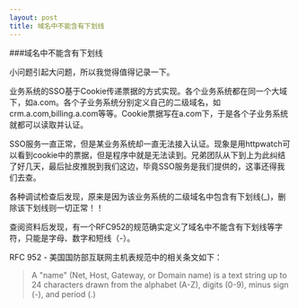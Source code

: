 ```yaml
---
layout: post
title: 域名中不能含有下划线
---
```


###域名中不能含有下划线


小问题引起大问题，所以我觉得值得记录一下。

业务系统的SSO基于Cookie传递票据的方式实现。各个业务系统都在同一个大域下，如a.com。各个子业务系统分别定义自己的二级域名，如crm.a.com,billing.a.com等等。Cookie票据写在a.com下，于是各个子业务系统就都可以读取并认证。

SSO服务一直正常，但是某业务系统却一直无法接入认证。现象是用httpwatch可以看到cookie中的票据，但是程序中就是无法读到。兄弟团队从下到上为此纠结了好几天，最后扯皮推脱到我们这边，毕竟SSO服务是我们提供的，这事还得我们去查。

各种调试检查后发现，原来是因为该业务系统的二级域名中包含有下划线(_)，删除该下划线则一切正常！！

查阅资料后发现，有一个RFC952的规范确实定义了域名中不能含有下划线等字符，只能是字母、数字和短线（-）。

RFC 952 - 美国国防部互联网主机表规范中的相关条文如下：

> A "name" (Net, Host, Gateway, or Domain name) is a text string up to 24 characters drawn from the alphabet (A-Z), digits (0-9), minus sign (-), and period (.)